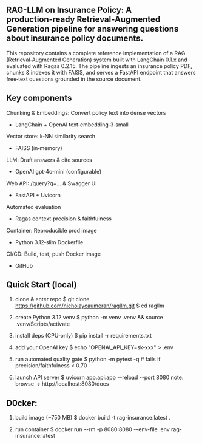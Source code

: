 ## RAG-LLM on Insurance Policy: A production‑ready Retrieval‑Augmented Generation pipeline for answering questions about insurance policy documents.

This repository contains a complete reference implementation of a RAG (Retrieval‑Augmented Generation) system built with LangChain 0.1.x and evaluated with Ragas 0.2.15.  The pipeline ingests an insurance policy PDF, chunks & indexes it with FAISS, and serves a FastAPI endpoint that answers free‑text questions grounded in the source document.

## Key components
Chunking & Embeddings: Convert policy text into dense vectors
- LangChain + OpenAI text‑embedding‑3‑small

Vector store: k‑NN similarity search
- FAISS (in‑memory)

LLM: Draft answers & cite sources
- OpenAI gpt‑4o‑mini (configurable)

Web API: /query?q=… & Swagger UI
- FastAPI + Uvicorn

Automated evaluation
- Ragas context‑precision & faithfulness

Container: Reproducible prod image
- Python 3.12‑slim Dockerfile

CI/CD: Build, test, push Docker image
- GitHub

##  Quick Start (local)
1. clone & enter repo
$ git clone https://github.com/nicholaycaumeran/ragllm.git
$ cd ragllm

2. create Python 3.12 venv
$ python -m venv .venv && source .venv/Scripts/activate

3. install deps (CPU‑only)
$ pip install -r requirements.txt

4. add your OpenAI key
$ echo "OPENAI_API_KEY=sk‑xxx" > .env

5. run automated quality gate
$ python -m pytest -q          # fails if precision/faithfulness < 0.70

6. launch API server
$ uvicorn app.api:app --reload --port 8080
note: browse → http://localhost:8080/docs

## D0cker:
1. build image (~750 MB)
$ docker build -t rag-insurance:latest .

2. run container
$ docker run --rm -p 8080:8080 --env-file .env rag-insurance:latest
